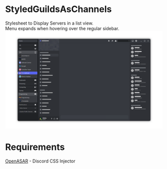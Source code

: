 # StyledGuildsAsChannels

Stylesheet to Display Servers in a list view.\
Menu expands when hovering over the regular sidebar.
![PreviewImage](https://github.com/PINPAL/StyledGuildsAsChannels/blob/main/images/preview.png?raw=true)

# Requirements
[OpenASAR](https://openasar.dev/) - Discord CSS Injector
